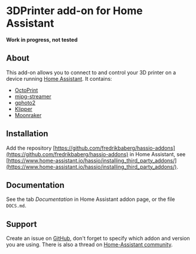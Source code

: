 # 3DPrinter add-on for Home Assistant

**Work in progress, not tested**

## About

This add-on allows you to connect to and control your 3D printer on a device running [Home Assistant](https://home-assistant.io/).
It contains:
- [OctoPrint](https://octoprint.org)
- [mjpg-streamer](https://github.com/jacksonliam/mjpg-streamer)
- [gphoto2](http://gphoto.org/)
- [Klipper](https://www.klipper3d.org/)
- [Moonraker](https://moonraker.readthedocs.io/)

## Installation

Add the repository [https://github.com/fredrikbaberg/hassio-addons](https://github.com/fredrikbaberg/hassio-addons) in Home Assistant, see [https://www.home-assistant.io/hassio/installing_third_party_addons/](https://www.home-assistant.io/hassio/installing_third_party_addons/).

## Documentation

See the tab _Documentation_ in Home Assistant addon page, or the file `DOCS.md`.

## Support

Create an issue on [GitHub](https://github.com/fredrikbaberg/hassio-addons), don't forget to specify which addon and version you are using.
There is also a thread on [Home-Assistant community](https://community.home-assistant.io/t/repository-octoprint-wip/22883).
